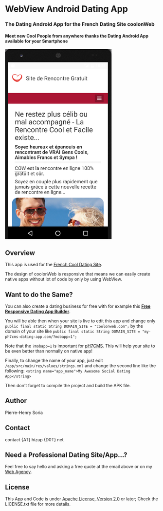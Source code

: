 # WebView Android Dating App

### The Dating Android App for the French Dating Site coolonWeb
#### Meet new Cool People from anywhere thanks the Dating Android App available for your Smartphone


![coolonWeb Homepage - Example of the Dating Android App](_screenshots/coolonweb-homepage-dating-app-example.png)


## Overview

This app is used for the [French Cool Dating Site](http://coolonweb.com). 

The design of coolonWeb is responsive that means we can easily create native apps without lot of code by only by using WebView.


## Want to do the Same?

You can also create a dating business for free with for example this **[Free Responsive Dating App Builder](http://ph7cms.com)**. 

You will be able then when your site is live to edit this app and change only `public final static String DOMAIN_SITE = "coolonweb.com";` by the domain of your site like `public final static String DOMAIN_SITE = "my-ph7cms-dating-app.com/?mobapp=1";`

Note that the `?mobapp=1` is important for [pH7CMS](https://github.com/pH7Software/pH7-Social-Dating-CMS/blob/master/_protected/framework/Mobile/MobApp.class.php#L20). This will help your site to be even better than normally on native app!

Finally, to change the name of your app, just edit `/app/src/main/res/values/strings.xml` and change the second line like the following: `<string name="app_name">My Awesome Social Dating App</string>`

Then don't forget to compile the project and build the APK file.


## Author

Pierre-Henry Soria


## Contact

contact {AT} hizup {D0T} net


## Need a Professional Dating Site/App...?

Feel free to say hello and asking a free quote at the email above or on my [Web Agency](http://hizup.uk).


## License

This App and Code is under [Apache License, Version 2.0](http://www.apache.org/licenses/LICENSE-2.0.txt) or later; Check the LICENSE.txt file for more details.